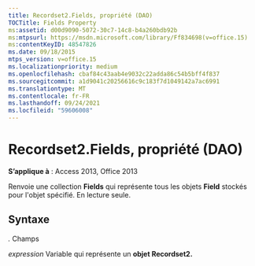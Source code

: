 ```yaml
---
title: Recordset2.Fields, propriété (DAO)
TOCTitle: Fields Property
ms:assetid: d00d9090-5072-30c7-14c8-b4a260bdb92b
ms:mtpsurl: https://msdn.microsoft.com/library/Ff834698(v=office.15)
ms:contentKeyID: 48547826
ms.date: 09/18/2015
mtps_version: v=office.15
ms.localizationpriority: medium
ms.openlocfilehash: cbaf84c43aab4e9032c22adda86c54b5bff4f837
ms.sourcegitcommit: a1d9041c20256616c9c183f7d1049142a7ac6991
ms.translationtype: MT
ms.contentlocale: fr-FR
ms.lasthandoff: 09/24/2021
ms.locfileid: "59606008"
---
```

# <a name="recordset2fields-property-dao"></a>Recordset2.Fields, propriété (DAO)


**S’applique à** : Access 2013, Office 2013

Renvoie une collection **Fields** qui représente tous les objets **Field** stockés pour l'objet spécifié. En lecture seule.

## <a name="syntax"></a>Syntaxe

*.* Champs

*expression* Variable qui représente un **objet Recordset2.**

